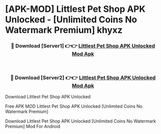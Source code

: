 # [APK-MOD] Littlest Pet Shop APK Unlocked - [Unlimited Coins No Watermark Premium] khyxz



<div align="center">
<h3>🔴 Download [Server1] 👉👉 <a href="https://momento.my/?title=Littlest_Pet_Shop_APK_Unlocked">Littlest Pet Shop APK Unlocked Mod Apk</a></h3><br>

<h3>🔴 Download [Server2] 👉👉 <a href="https://momento.my/?title=Littlest_Pet_Shop_APK_Unlocked">Littlest Pet Shop APK Unlocked Mod Apk</a></h3>
</div>



Download Littlest Pet Shop APK Unlocked 

Free APK MOD Littlest Pet Shop APK Unlocked [Unlimited Coins No Watermark Premium]

Download Littlest Pet Shop APK Unlocked [Unlimited Coins No Watermark Premium] Mod For Android
